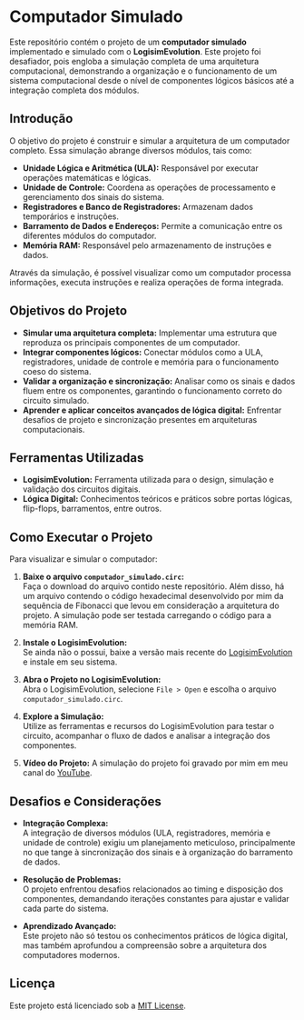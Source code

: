 # Computador Simulado

Este repositório contém o projeto de um **computador simulado** implementado e simulado com o **LogisimEvolution**. Este projeto foi desafiador, pois engloba a simulação completa de uma arquitetura computacional, demonstrando a organização e o funcionamento de um sistema computacional desde o nível de componentes lógicos básicos até a integração completa dos módulos.

## Introdução

O objetivo do projeto é construir e simular a arquitetura de um computador completo. Essa simulação abrange diversos módulos, tais como:
- **Unidade Lógica e Aritmética (ULA):** Responsável por executar operações matemáticas e lógicas.
- **Unidade de Controle:** Coordena as operações de processamento e gerenciamento dos sinais do sistema.
- **Registradores e Banco de Registradores:** Armazenam dados temporários e instruções.
- **Barramento de Dados e Endereços:** Permite a comunicação entre os diferentes módulos do computador.
- **Memória RAM:** Responsável pelo armazenamento de instruções e dados.

Através da simulação, é possível visualizar como um computador processa informações, executa instruções e realiza operações de forma integrada.

## Objetivos do Projeto

- **Simular uma arquitetura completa:** Implementar uma estrutura que reproduza os principais componentes de um computador.
- **Integrar componentes lógicos:** Conectar módulos como a ULA, registradores, unidade de controle e memória para o funcionamento coeso do sistema.
- **Validar a organização e sincronização:** Analisar como os sinais e dados fluem entre os componentes, garantindo o funcionamento correto do circuito simulado.
- **Aprender e aplicar conceitos avançados de lógica digital:** Enfrentar desafios de projeto e sincronização presentes em arquiteturas computacionais.

## Ferramentas Utilizadas

- **LogisimEvolution:** Ferramenta utilizada para o design, simulação e validação dos circuitos digitais.
- **Lógica Digital:** Conhecimentos teóricos e práticos sobre portas lógicas, flip-flops, barramentos, entre outros.

## Como Executar o Projeto

Para visualizar e simular o computador:

1. **Baixe o arquivo `computador_simulado.circ`:**  
   Faça o download do arquivo contido neste repositório. Além disso, há um arquivo contendo o código hexadecimal desenvolvido por mim da sequência de Fibonacci que levou em consideração 
   a arquitetura do projeto. A simulação pode ser testada carregando o código para a memória RAM.

2. **Instale o LogisimEvolution:**  
   Se ainda não o possui, baixe a versão mais recente do [LogisimEvolution](https://github.com/reds-heig/logisim-evolution) e instale em seu sistema.

3. **Abra o Projeto no LogisimEvolution:**  
   Abra o LogisimEvolution, selecione `File > Open` e escolha o arquivo `computador_simulado.circ`.

4. **Explore a Simulação:**  
   Utilize as ferramentas e recursos do LogisimEvolution para testar o circuito, acompanhar o fluxo de dados e analisar a integração dos componentes.

5. **Vídeo do Projeto:**
   A simulação do projeto foi gravado por mim em meu canal do [YouTube](https://www.youtube.com/watch?v=z_KEP6LsSwA).

## Desafios e Considerações

- **Integração Complexa:**  
  A integração de diversos módulos (ULA, registradores, memória e unidade de controle) exigiu um planejamento meticuloso, principalmente no que tange à sincronização dos sinais e à organização do barramento de dados.

- **Resolução de Problemas:**  
  O projeto enfrentou desafios relacionados ao timing e disposição dos componentes, demandando iterações constantes para ajustar e validar cada parte do sistema.

- **Aprendizado Avançado:**  
  Este projeto não só testou os conhecimentos práticos de lógica digital, mas também aprofundou a compreensão sobre a arquitetura dos computadores modernos.

## Licença

Este projeto está licenciado sob a [MIT License](LICENSE).
